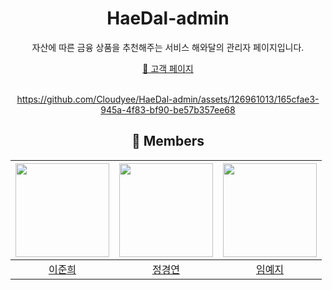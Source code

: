 <div align="center">
  
# HaeDal-admin

자산에 따른 금융 상품을 추천해주는 서비스 해와달의 관리자 페이지입니다.
<br>

[🔗 고객 페이지](https://github.com/woorifisa-projects/HaeDal)
<Br><Br>


https://github.com/Cloudyee/HaeDal-admin/assets/126961013/165cfae3-945a-4f83-bf90-be57b357ee68




<h3>
  
</h3>  

## 🙌 Members
|<img src="https://avatars.githubusercontent.com/u/131724311?v=4" width=150px>|<img src="https://avatars.githubusercontent.com/u/126961013?v=4" width=150px>|<img src="https://avatars.githubusercontent.com/u/119517146?v=4" width=150px>|
|:---:|:---:|:---:|
[이준희](https://github.com/juneheel)|[정경연](https://github.com/Cloudyee)|[임예지](https://github.com/image00)

<br>

